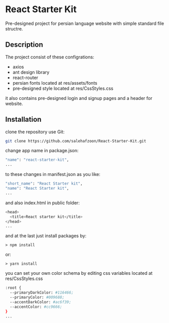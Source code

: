 # React Starter Kit
Pre-designed project for persian language website with simple standard file structre.


## Description
The project consist of these configrations:

- axios
- ant design library
- react-router
- persian fonts located at res/assets/fonts
- pre-designed style located at res/CssStyles.css

it also contains pre-designed login and signup pages and a header for website.


## Installation

clone the repository use Git:

```bash
git clone https://github.com/salehafzoon/React-Starter-Kit.git
```

change app name in package.json:
```bash
"name": "react-starter-kit",
...
```

to these changes in manifest.json as you like:
```bash
"short_name": "React Starter kit",
"name": "React Starter kit",
...
```
and also index.html in public folder:
```bash
<head>
  <title>React starter kit</title>
</head>
...
```

and at the last just install packages by:
```terminal
> npm install 
```
or:
```terminal
> yarn install
```

you can set your own color schema by editing css variables located at res/CssStyles.css
```bash
:root {
  --primaryDarkColor: #116466;
  --primaryColor: #009688;
  --accentDarkColor: #ac6f39;
  --accentColor: #cc9666;
}
...
```



